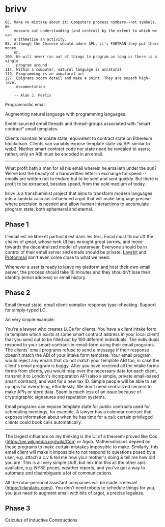 # brivv

```
65. Make no mistake about it: Computers process numbers--not symbols. We
    measure out understanding (and control) by the extent to which we can
    arithmetize an activity.
85. Although the Chinese should adore APL, it's FORTRAN they put their money
    on.
100. We will never run out of things to program as long as there is a single
     program around
114. Within a computer, natural language is unnatural
119. Programming is an unnatural act
127. Epigrams scorn detail and make a point. They are superb high-level
     documentation

    -- Alan J. Perlis
```

Programmatic email.

Augmenting natural language with programming languages.

Event-sourced email threads and thread-groups associated with "smart contract"
email templates.

Clients maintain template state, equivalent to contract state on Ethereum
blockchain. Clients can variably expose template state via API similar to web3.
Niether smart contract code nor state need be revealed to users; rather, only
an ABI must be encoded in an email.

---

What profit hath a man for all his email wherein he emaileth under the sun?
We've lost the beauty of a handwritten letter in exchange for speed -- emails
are written not to endure but to be sent and sent quickly. But there is profit
to be extracted, besides speed, from the cold medium of today.

brivv is a transhuminist project that aims to transform modern languages into
a lambda calculus-influenced argot that will make language precise where
precision is needed and allow human interactions to accumulate program state,
both ephemeral and eternal.

## Phase 1

L'email est né libre et partout il est dans les fers. Email must throw off the
chains of gmail, whose web UI has wrought great sorrow, and move towards the
decentralized model of yesteryear. Everyone should be in control of their email
server and emails should be private. [Lavabit](https://lavabit.com) and
[Protonmail](https://protonmail.com) don't even come close to what we need.

Whenever a user is ready to leave my platform and host their own email server,
the process should take 10 minutes and they shouldn't lose their identity
(email address) or email history.


## Phase 2

Email thread state, email client-compiler response type-checking. Support for
simply-typed LC.

An very simple example:

You're a lawyer who creates LLCs for clients. You have a client intake form (a
template which exists at some smart contract address in your local client) that
you send out to be filled out by 100 different individuals. The individuals
respond to your smart-contract-in-email-form using their email programs. The
clients' email programs refuse to send a message if their response doesn't
match the ABI of your intake form template. Your email program would reject any
emails that do not match your template ABI too, in case the client's email
program is buggy. After you have received all the intake forms forms from
clients, you would map over the necessary data for each client, transmit it to
London's incorporation API (also a simple, private email-based smart contract),
and wait for a new tax ID. Simple people will be able to set up apis for
everything, effortlessly. We don't need centralized servers to make APIs or
store data. Spam is much less of an issue because of cryptographic signatures
and reputation systems.

Email programs can expose template state for public contracts used for
scheduling meetings, for example. A lawyer has a calendar contract that exposes
information about when he has time for a call; certain privileged clients could
book calls automatically.

---

The largest influence on my thinking is the UI of a theorem-proved like Coq
(https://en.wikipedia.org/wiki/Coq) or Agda. Mathematicians depend on these
programs to make certain mistakes impossible to make. Similarly, this email
client will make it impossible to not respond to questions posed by a user,
e.g. attach a c.v & tell me how your mother's doing & tell me how old you are.
This is all very simple stuff, but mix into this all the other apis available,
e.g. NYSE prices, weather reports, and you've got a way to automate and
disambiguate a lot of communications.

All the robo-personal assistant companies will be made irrelevant
(https://claralabs.com/). You don't need robots to schedule things for you, you
just need to augment email with bits of argot, a precise legalese.

## Phase 3

Calculus of Inductive Constructions
